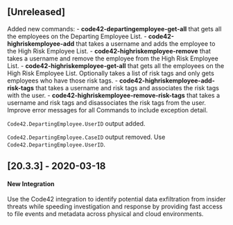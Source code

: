 ## [Unreleased]
Added new commands:
    - **code42-departingemployee-get-all** that gets all the employees on the Departing Employee List.
    - **code42-highriskemployee-add** that takes a username and adds the employee to the High Risk Employee List.
    - **code42-highriskemployee-remove** that takes a username and remove the employee from the High Risk Employee List.
    - **code42-highriskemployee-get-all** that gets all the employees on the High Risk Employee List. 
        Optionally takes a list of risk tags and only gets employees who have those risk tags.
    - **code42-highriskemployee-add-risk-tags** that takes a username and risk tags and associates the risk tags with the user.
    - **code42-highriskemployee-remove-risk-tags** that takes a username and risk tags and disassociates the risk tags from the user.
Improve error messages for all Commands to include exception detail.

`Code42.DepartingEmployee.UserID` output added.

`Code42.DepartingEmployee.CaseID` output removed. Use `Code42.DepartingEmployee.UserID`.

## [20.3.3] - 2020-03-18
#### New Integration
Use the Code42 integration to identify potential data exfiltration from insider threats while speeding investigation and response by providing fast access to file events and metadata across physical and cloud environments.